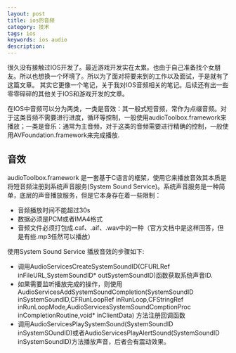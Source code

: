 ```yaml
---
layout: post 
title: ios的音频
category: 技术
tags: ios 
keywords: ios audio
description:
---
```

很久没有接触过IOS开发了。最近游戏开发实在太累。也由于自己准备找个女朋友。所以也想换一个环境了。所以为了面对将要来到的工作以及面试，于是就有了这篇文章。
其实它更像一个笔记，关于我对IOS音频相关的笔记。后续还有出一些零零碎碎的其他关于IOS和游戏开发的文章。

在IOS中音频可以分为两类，一类是音效：其一般式短音频，常作为点缀音频。对于这类音频不需要进行进度，循环等控制，一般使用audioToolbox.framework来播放；一类是音乐：通常为主音频，对于这类的音频需要进行精确的控制，一般使用AVFoundation.framework来完成播放.

## 音效
audioToolbox.framework 是一套基于C语言的框架，使用它来播放音效其本质是将短音频注册到系统声音服务(System Sound Service)。系统声音服务是一种简单，底层的声音播放服务，但是它本身存在着一些限制：
* 音频播放时间不能超过30s
* 数据必须是PCM或者IMA4格式
* 音频文件必须打包成.caf、.aif、.wav中的一种（官方文档中是这样回答，但是有些.mp3任然可以播放）

使用System Sound Service 播放音效的步骤如下:
* 调用AudioServicesCreateSystemSoundID(CFURLRef inFileURL,SystemSoundID* outSystemSoundID)函数获取系统声音ID.
* 如果需要监听播放完成的操作，则使用AudioServicesAddSystemSoundCompletion(SystemSoundID inSystemSoundID,CFRunLoopRef inRunLoop,CFStringRef inRunLoopMode,AudioServicesSystemSoundComptionProc inCompletionRoutine,void* inClientData) 方法注册回调函数
* 调用AudioServicesPlaySystemSound(SystemSoundID inSystemSOundID)或者AudioServicesPlayAlertSound(SystemSoundID inSystemSoundID)方法播放声音，后者会有震动效果。

 


